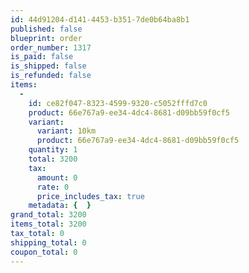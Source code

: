 ```yaml
---
id: 44d91204-d141-4453-b351-7de0b64ba8b1
published: false
blueprint: order
order_number: 1317
is_paid: false
is_shipped: false
is_refunded: false
items:
  -
    id: ce82f047-8323-4599-9320-c5052fffd7c0
    product: 66e767a9-ee34-4dc4-8681-d09bb59f0cf5
    variant:
      variant: 10km
      product: 66e767a9-ee34-4dc4-8681-d09bb59f0cf5
    quantity: 1
    total: 3200
    tax:
      amount: 0
      rate: 0
      price_includes_tax: true
    metadata: {  }
grand_total: 3200
items_total: 3200
tax_total: 0
shipping_total: 0
coupon_total: 0
---
```

